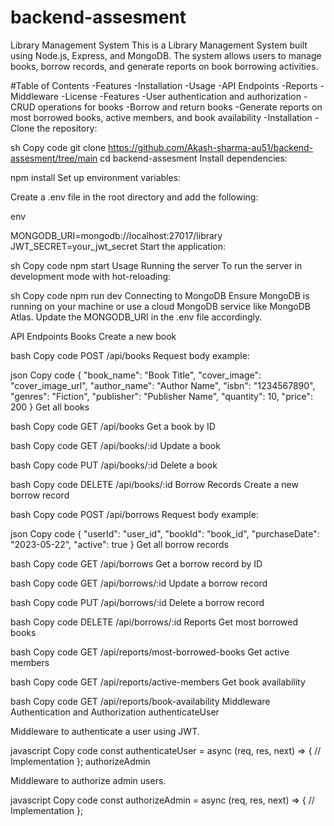 # backend-assesment

Library Management System
This is a Library Management System built using Node.js, Express, and MongoDB. The system allows users to manage books, borrow records, and generate reports on book borrowing activities.

#Table of Contents
-Features
-Installation
-Usage
-API Endpoints
-Reports
-Middleware
-License
-Features
-User authentication and authorization
-CRUD operations for books
-Borrow and return books
-Generate reports on most borrowed books, active members, and book availability
-Installation
-Clone the repository:

sh
Copy code
git clone https://github.com/Akash-sharma-au51/backend-assesment/tree/main
cd backend-assesment
Install dependencies:

npm install
Set up environment variables:

Create a .env file in the root directory and add the following:

env

MONGODB_URI=mongodb://localhost:27017/library
JWT_SECRET=your_jwt_secret
Start the application:

sh
Copy code
npm start
Usage
Running the server
To run the server in development mode with hot-reloading:

sh
Copy code
npm run dev
Connecting to MongoDB
Ensure MongoDB is running on your machine or use a cloud MongoDB service like MongoDB Atlas. Update the MONGODB_URI in the .env file accordingly.

API Endpoints
Books
Create a new book

bash
Copy code
POST /api/books
Request body example:

json
Copy code
{
  "book_name": "Book Title",
  "cover_image": "cover_image_url",
  "author_name": "Author Name",
  "isbn": "1234567890",
  "genres": "Fiction",
  "publisher": "Publisher Name",
  "quantity": 10,
  "price": 200
}
Get all books

bash
Copy code
GET /api/books
Get a book by ID

bash
Copy code
GET /api/books/:id
Update a book

bash
Copy code
PUT /api/books/:id
Delete a book

bash
Copy code
DELETE /api/books/:id
Borrow Records
Create a new borrow record

bash
Copy code
POST /api/borrows
Request body example:

json
Copy code
{
  "userId": "user_id",
  "bookId": "book_id",
  "purchaseDate": "2023-05-22",
  "active": true
}
Get all borrow records

bash
Copy code
GET /api/borrows
Get a borrow record by ID

bash
Copy code
GET /api/borrows/:id
Update a borrow record

bash
Copy code
PUT /api/borrows/:id
Delete a borrow record

bash
Copy code
DELETE /api/borrows/:id
Reports
Get most borrowed books

bash
Copy code
GET /api/reports/most-borrowed-books
Get active members

bash
Copy code
GET /api/reports/active-members
Get book availability

bash
Copy code
GET /api/reports/book-availability
Middleware
Authentication and Authorization
authenticateUser

Middleware to authenticate a user using JWT.

javascript
Copy code
const authenticateUser = async (req, res, next) => {
    // Implementation
};
authorizeAdmin

Middleware to authorize admin users.

javascript
Copy code
const authorizeAdmin = async (req, res, next) => {
    // Implementation
};
